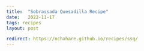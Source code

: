 ```yaml
---
title:  "Sobrassada Quesadilla Recipe"
date:   2022-11-17
tags: recipes
layout: post

redirect: https://nchahare.github.io/recipes/ssq/
---
```

